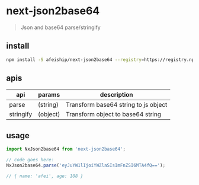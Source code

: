 # next-json2base64
> Json and base64 parse/stringify

## install
```bash
npm install -S afeiship/next-json2base64 --registry=https://registry.npm.taobao.org
```

## apis
| api       | params   | description                          |
| --------- | -------- | ------------------------------------ |
| parse     | (string) | Transform base64 string to js object |
| stringify | (object) | Transform object to base64 string    |

## usage
```js
import NxJson2base64 from 'next-json2base64';

// code goes here:
NxJson2base64.parse('eyJuYW1lIjoiYWZlaSIsImFnZSI6MTA4fQ==');

// { name: 'afei', age: 108 }

```
